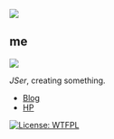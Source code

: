 ![](https://github.com/shuta13/shuta13/blob/media/top-gif/assets/png/shinen.png)

## me

![](https://github.com/shuta13/shuta13/blob/media/top-gif/assets/gif/icon.gif)

*JSer*, creating something.

- [Blog](https://blog.did0es.me)
- [HP](https://studio.did0es.me)

[![License: WTFPL](https://img.shields.io/badge/License-WTFPL-brightgreen.svg)](http://www.wtfpl.net/about/)
